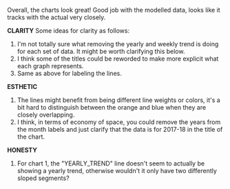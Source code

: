 Overall, the charts look great! Good job with the modelled data, looks like it tracks with the actual very closely. 

**CLARITY**
Some ideas for clarity as follows:
1. I'm not totally sure what removing the yearly and weekly trend is doing for each set of data. It might be worth clarifying this below. 
2. I think some of the titles could be reworded to make more explicit what each graph represents.
3. Same as above for labeling the lines. 

**ESTHETIC**
1. The lines might benefit from being different line weights or colors, it's a bit hard to distinguish between the orange and blue when they are closely overlapping.
2. I think, in terms of economy of space, you could remove the years from the month labels and just clarify that the data is for 2017-18 in the title of the chart. 

**HONESTY**
1. For chart 1, the "YEARLY_TREND" line doesn't seem to actually be showing a yearly trend, otherwise wouldn't it only have two differently sloped segments?